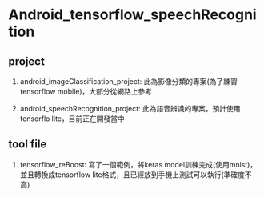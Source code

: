 # Android_tensorflow_speechRecognition

## project
1. android_imageClassification_project: 此為影像分類的專案(為了練習tensorflow mobile)，大部分從網路上參考

2. android_speechRecognition_project: 此為語音辨識的專案，預計使用tensorflo lite，目前正在開發當中

## tool file
1. tensorflow_reBoost: 寫了一個範例，將keras model訓練完成(使用mnist)，並且轉換成tensorflow lite格式，且已經放到手機上測試可以執行(準確度不高)
